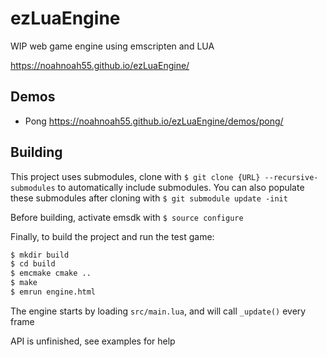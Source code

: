 # ezLuaEngine

WIP web game engine using emscripten and LUA

<https://noahnoah55.github.io/ezLuaEngine/>

## Demos

- Pong <https://noahnoah55.github.io/ezLuaEngine/demos/pong/>

## Building

This project uses submodules, clone with ```$ git clone {URL} --recursive-submodules```
to automatically include submodules. You can also populate these submodules after cloning
with ```$ git submodule update -init```

Before building, activate emsdk with ```$ source configure```

Finally, to build the project and run the test game:

```bash
$ mkdir build
$ cd build
$ emcmake cmake ..
$ make
$ emrun engine.html
```

The engine starts by loading ```src/main.lua```, and will call ```_update()``` every frame

API is unfinished, see examples for help
